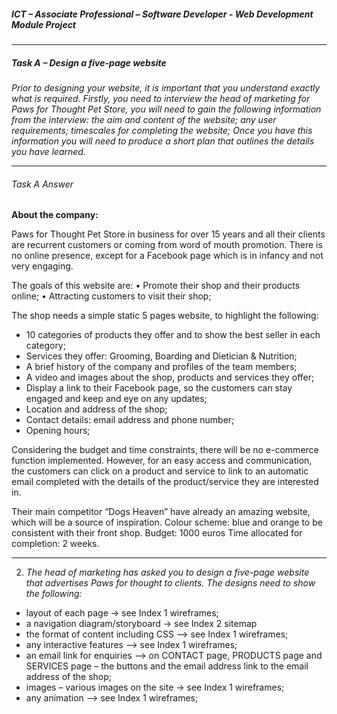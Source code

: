 ##### ICT – Associate Professional – Software Developer - Web Development Module Project

------

##### Task A – Design a five-page website

*Prior to designing your website, it is important that you understand exactly what is required.*
*Firstly, you need to interview the head of marketing for Paws for Thought Pet Store, you will need to gain the following information from the interview:*
*the aim and content of the website;*
*any user requirements;*
*timescales for completing the website;*
*Once you have this information you will need to produce a short plan that outlines the details you have learned.*



------

###### Task A Answer

**About the company:** 

Paws for Thought Pet Store in business for over 15 years and all their clients are recurrent customers or coming from word of mouth promotion. There is no online presence, except for a Facebook page which is in infancy and not very engaging. 

The goals of this website are:
• Promote their shop and their products online; 
• Attracting customers to visit their shop; 

The shop needs a simple static 5 pages website, to highlight the following:
- 10 categories of products they offer and to show the best seller in each category;
 - Services they offer: Grooming, Boarding and Dietician & Nutrition; 
 -  A brief history of the company and profiles of the team members; 
 - A video and images about the shop, products and services they offer;
 -  Display a link to their Facebook page, so the customers can stay engaged and keep and eye on any updates; 
 -  Location and address of the shop;
 -  Contact details: email address and phone number; 
 -  Opening hours; 

Considering the budget and time constraints, there will be no e-commerce function implemented. However, for an easy access and communication, the customers can click on a product and service to link to an automatic email completed with the details of the product/service they are interested in.

Their main competitor “Dogs Heaven” have already an amazing website, which will be a source of inspiration. Colour scheme: blue and orange to be consistent with their front shop. Budget: 1000 euros Time allocated for completion: 2 weeks.

------



2. *The head of marketing has asked you to design a five-page website that advertises Paws for thought to clients. The designs need to show the following:*
  - layout of each page -> see Index 1 wireframes;
  - a navigation diagram/storyboard -> see Index 2 sitemap
  - the format of content including CSS –> see Index 1 wireframes;
  - any interactive features –> see Index 1 wireframes;
  - an email link for enquiries –> on CONTACT page, PRODUCTS page and SERVICES page     –  the buttons and the email address link to the email address of the shop;
  - images – various images on the site -> see Index 1 wireframes;
  - any animation –> see Index 1 wireframes;
